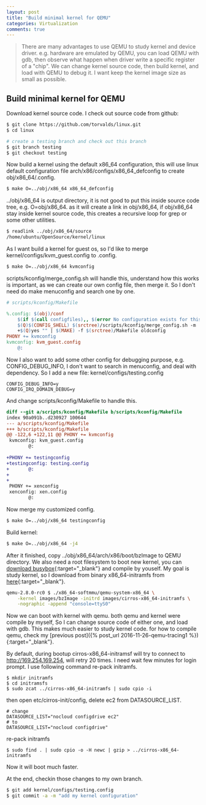 ```yaml
---
layout: post 
title: "Build minimal kernel for QEMU"
categories: Virtualization 
comments: true
---
```


> There are many advantages to use QEMU to study kernel and device driver. e.g. hardware are emulated by QEMU, you can load QEMU with gdb,
then observe what happen when driver write a specific register of a "chip". We can change kernel source code, then build kernel,
and load with QEMU to debug it. I want keep the kernel image size as small as possible.

## Build minimal kernel for QEMU

Download kernel source code. I check out source code from github:

```bash
$ git clone https://github.com/torvalds/linux.git
$ cd linux 

# create a testing branch and check out this branch
$ git branch testing
$ git checkout testing
```

Now build a kernel using the default x86_64 configuration, this will use linux default configuration file arch/x86/configs/x86_64_defconfig
to create obj/x86_64/.config. 

```bash
$ make O=../obj/x86_64 x86_64_defconfig
```
../obj/x86_64 is output directory, it is not good to put this inside source code tree, e.g. O=obj/x86_64. 
as it will create a link in obj/x86_64, if obj/x86_64 stay inside kernel source code, this creates a recursive loop for grep or some other utilities.

```bash
$ readlink ../obj/x86_64/source
/home/ubuntu/OpenSource/kernel/linux
```
As I want build a kernel for guest os, so I'd like to merge kernel/configs/kvm_guest.config to .config. 

```bash
$ make O=../obj/x86_64 kvmconfig
```

scripts/kconfig/merge_config.sh will handle this, understand how this works is important, 
as we can create our own config file, then merge it. So I don't need do make menuconfig and search one by one.

```makefile
# scripts/kconfig/Makefile

%.config: $(obj)/conf
    $(if $(call configfiles),, $(error No configuration exists for this target on this architecture))
    $(Q)$(CONFIG_SHELL) $(srctree)/scripts/kconfig/merge_config.sh -m .config $(configfiles)
    +$(Q)yes "" | $(MAKE) -f $(srctree)/Makefile oldconfig
PHONY += kvmconfig
kvmconfig: kvm_guest.config
    @:
```

Now I also want to add some other config for debugging purpose, e.g. CONFIG_DEBUG_INFO, 
I don't want to search in menuconfig, and deal with dependency. 
So I add a new file: kernel/configs/testing.config

```
CONFIG_DEBUG_INFO=y 
CONFIG_IRQ_DOMAIN_DEBUG=y
```

And change scripts/kconfig/Makefile to handle this.

```diff
diff --git a/scripts/kconfig/Makefile b/scripts/kconfig/Makefile
index 90a091b..d230927 100644
--- a/scripts/kconfig/Makefile
+++ b/scripts/kconfig/Makefile
@@ -122,6 +122,11 @@ PHONY += kvmconfig
 kvmconfig: kvm_guest.config
        @:
 
+PHONY += testingconfig
+testingconfig: testing.config
+       @:
+
+
 PHONY += xenconfig
 xenconfig: xen.config
        @:
```

Now merge my customized config.

```bash
$ make O=../obj/x86_64 testingconfig
```

Build kernel:

```bash
$ make O=../obj/x86_64 -j4
```

After it finished, copy ../obj/x86_64/arch/x86/boot/bzImage to QEMU directory. We also need a root filesystem to boot new kernel, 
you can [download busybox](https://www.busybox.net/){:target="_blank"} and compile by youself.
My goal is study kernel, so I download from binary x86_64-initramfs from [here](http://download.cirros-cloud.net/){:target="_blank"}. 

```bash
qemu-2.8.0-rc0 $ ./x86_64-softmmu/qemu-system-x86_64 \
	-kernel images/bzImage -initrd images/cirros-x86_64-initramfs \
	-nographic -append "console=ttyS0"
```

Now we can boot with kernel with qemu. both qemu and kernel were compile by myself, So I can change source code of either one, and load with gdb.
This makes much easier to study kernel code. for how to compile qemu, check my [previous post]({% post_url 2016-11-26-qemu-tracing1 %}){:target="_blank"}.

By default, during bootup cirros-x86_64-initramsf will try to connect to http://169.254.169.254, will retry 20 times.
I need wait few minutes for login prompt. I use following command re-pack initramfs.

```
$ mkdir initramfs
$ cd initramsfs 
$ sudo zcat ../cirros-x86_64-initramfs | sudo cpio -i
```

then open etc/cirros-init/config, delete ec2 from DATASOURCE_LIST.

```
# change 
DATASOURCE_LIST="nocloud configdrive ec2"
# to 
DATASOURCE_LIST="nocloud configdrive"
```

re-pack initramfs

```
$ sudo find . | sudo cpio -o -H newc | gzip > ../cirros-x86_64-initramfs
```

Now it will boot much faster.

At the end, checkin those changes to my own branch.

```bash
$ git add kernel/configs/testing.config
$ git commit -a -m "add my kernel configuration"
```
